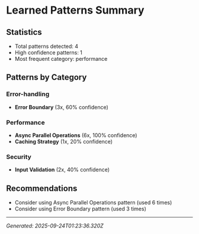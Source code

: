 # Learned Patterns Summary

## Statistics
- Total patterns detected: 4
- High confidence patterns: 1
- Most frequent category: performance

## Patterns by Category


### Error-handling
- **Error Boundary** (3x, 60% confidence)


### Performance
- **Async Parallel Operations** (6x, 100% confidence)
- **Caching Strategy** (1x, 20% confidence)


### Security
- **Input Validation** (2x, 40% confidence)


## Recommendations
- Consider using Async Parallel Operations pattern (used 6 times)
- Consider using Error Boundary pattern (used 3 times)

---
*Generated: 2025-09-24T01:23:36.320Z*
